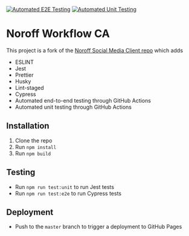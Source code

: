 [![Automated E2E Testing](https://github.com/MandeepKS/social-media-Workflow-CA/actions/workflows/test-e2e.yml/badge.svg)](https://github.com/MandeepKS/social-media-Workflow-CA/actions/workflows/test-e2e.yml)
[![Automated Unit Testing](https://github.com/MandeepKS/social-media-Workflow-CA/actions/workflows/test-unit.yml/badge.svg)](https://github.com/MandeepKS/social-media-Workflow-CA/actions/workflows/test-unit.yml)

# Noroff Workflow CA

This project is a fork of the [Noroff Social Media Client repo](https://github.com/noroffFEU/social-media-client) which adds

- ESLINT
- Jest
- Prettier
- Husky
- Lint-staged
- Cypress
- Automated end-to-end testing through GitHub Actions
- Automated unit testing through GitHub Actions

## Installation

1. Clone the repo
2. Run `npm install`
3. Run `npm build`

## Testing

- Run `npm run test:unit` to run Jest tests
- Run `npm run test:e2e` to run Cypress tests

## Deployment

- Push to the `master` branch to trigger a deployment to GitHub Pages
